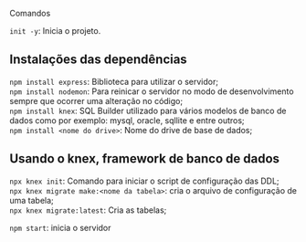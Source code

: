 Comandos

`init -y`: Inicia o projeto.

## Instalações das dependências
`npm install express`: Biblioteca para utilizar o servidor; <br/>
`npm install nodemon`: Para reinicar o servidor no modo de desenvolvimento sempre
 que ocorrer uma alteração no código; <br/>
`npm install knex`: SQL Builder utilizado para vários modelos de banco de dados
  como por exemplo: mysql, oracle, sqllite e entre outros; <br/>
 `npm install <nome do drive>`: Nome do drive de base de dados;

## Usando o knex, framework de banco de dados
`npx knex init`: Comando para iniciar o script de configuração das DDL; <br/>
`npx knex migrate make:<nome da tabela>`: cria o arquivo de configuração de uma tabela; <br/>
`npx knex migrate:latest`: Cria as tabelas; <br/>

`npm start`: inicia o servidor

